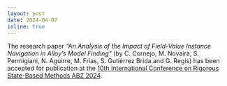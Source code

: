```yaml
---
layout: post
date: 2024-04-07 
inline: true
---
```


The research paper *“An Analysis of the Impact of Field-Value Instance Navigation in Alloy’s Model Finding"* (by C. Cornejo, M. Novaira, S. Permigiani, N. Aguirre, M. Frias, S. Gutiérrez Brida and G. Regis) has been accepted for publication at the [10th International Conference on Rigorous State-Based Methods ABZ 2024](https://abz-conf.org/site/2024/).

